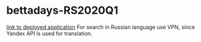 # bettadays-RS2020Q1
 [link to deployed application](https://app.netlify.com/teams/bettadays/sites)
 For search in Russian language use VPN, since Yandex API is used for translation.
